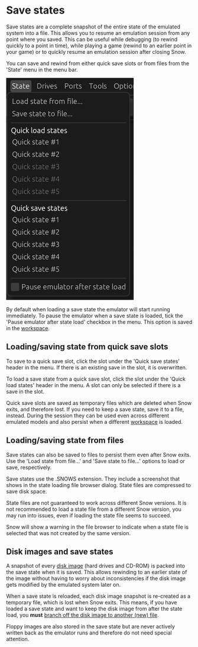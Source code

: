 # Save states

Save states are a complete snapshot of the entire state of the emulated system into
a file. This allows you to resume an emulation session from any point where you
saved. This can be useful while debugging (to rewind quickly to a point in time),
while playing a game (rewind to an earlier point in your game) or to quickly resume
an emulation session after closing Snow.

You can save and rewind from either quick save slots or from files from the 'State'
menu in the menu bar.

![Save states menu](../images/savestates_menu.png)

By default when loading a save state the emulator will start running immediately.
To pause the emulator when a save state is loaded, tick the 'Pause emulator after state load'
checkbox in the menu. This option is saved in the [workspace](../manual/workspaces.md).

## Loading/saving state from quick save slots

To save to a quick save slot, click the slot under the 'Quick save states' header in
the menu. If there is an existing save in the slot, it is overwritten.

To load a save state from a quick save slot, click the slot under the 'Quick load states'
header in the menu. A slot can only be selected if there is a save in the slot.

Quick save slots are saved as temporary files which are deleted when Snow exits,
and therefore lost. If you need to keep a save state, save it to a file, instead.
During the session they can be used even across different emulated models and
also persist when a different [workspace](../manual/workspaces.md) is loaded.

## Loading/saving state from files

Save states can also be saved to files to persist them even after Snow exits. Use
the 'Load state from file...' and 'Save state to file...' options to load or save,
respectively.

Save states use the .SNOWS extension. They include a screenshot that shows in
the state loading file browser dialog. State files are compressed to save disk space.

<div class="warning">
State files are not guaranteed to work across different Snow versions. It is not
recommended to load a state file from a different Snow version, you may run into
issues, even if loading the state file seems to succeed.

Snow will show a warning in the file browser to indicate when a state file is
selected that was not created by the same version.
</div>

## Disk images and save states

A snapshot of every [disk image](../manual/media/) (hard drives and CD-ROM)
is packed into the save state when it is saved. This allows rewinding to an earlier
state of the image without having to worry about inconsistencies if the disk image
gets modified by the emulated system later on.

When a save state is reloaded, each disk image snapshot is re-created as a temporary
file, which is lost when Snow exits. This means, if you have loaded a save state and
want to keep the disk image from after the state load, you **must** 
[branch off the disk image to another (new) file](../manual/media/harddrives.md#branching-off-an-image).

Floppy images are also stored in the save state but are never actively written back as
the emulator runs and therefore do not need special attention.
